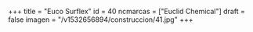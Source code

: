 +++
title = "Euco Surflex"
id = 40
ncmarcas = ["Euclid Chemical"]
draft = false
imagen = "/v1532656894/construccion/41.jpg"
+++

<!--more-->
